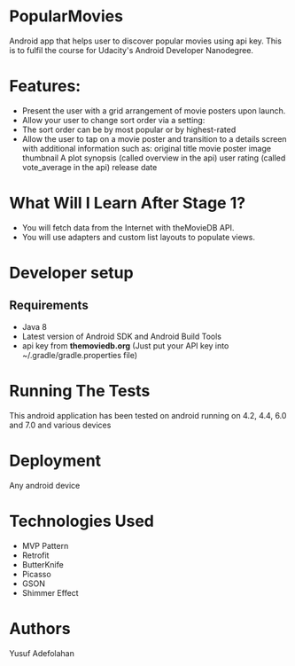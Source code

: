 # PopularMovies
Android app that helps user to discover popular movies using api key. This is to fulfil the course for Udacity's Android Developer Nanodegree.

# Features:
* Present the user with a grid arrangement of movie posters upon launch.
* Allow your user to change sort order via a setting:
* The sort order can be by most popular or by highest-rated
* Allow the user to tap on a movie poster and transition to a details screen with additional information such as: original title movie poster image thumbnail A plot synopsis (called overview in the api) user rating (called vote_average in the api) release date

# What Will I Learn After Stage 1?
* You will fetch data from the Internet with theMovieDB API.
* You will use adapters and custom list layouts to populate views.

# Developer setup
## Requirements

* Java 8
* Latest version of Android SDK and Android Build Tools
* api key from **themoviedb.org** (Just put your API key into ~/.gradle/gradle.properties file)

# Running The Tests
This android application has been tested on android running on 4.2, 4.4, 6.0 and 7.0 and various devices

# Deployment
Any android device

# Technologies Used
* MVP Pattern
* Retrofit
* ButterKnife
* Picasso
* GSON
* Shimmer Effect

# Authors
Yusuf Adefolahan
